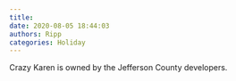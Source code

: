 ```yaml
---
title: 
date: 2020-08-05 18:44:03
authors: Ripp
categories: Holiday
---
```


 Crazy Karen is owned by the Jefferson County developers.